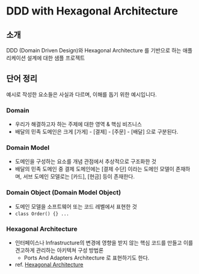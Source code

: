 # DDD with Hexagonal Architecture

## 소개

DDD (Domain Driven Design)와 Hexagonal Architecture 를 기반으로 하는 애플리케이션 설계에 대한 샘플 프로젝트

## 단어 정리

예시로 작성한 요소들은 사실과 다르며, 이해를 돕기 위한 예시입니다.

### Domain

- 우리가 해결하고자 하는 주제에 대한 영역 & 핵심 비즈니스
- 배달의 민족 도메인은 크게 \[가게\] - \[결제\] - \[주문\] - \[배달\] 으로 구분된다.

### Domain Model

- 도메인을 구성하는 요소를 개념 관점에서 추상적으로 구조화한 것
- 배달의 민족 도메인 중 결제 도메인에는 \[결제 수단\] 이라는 도메인 모델이 존재하며, 서브 도메인 모델로는 \[카드\], \[현금\] 등이 존재한다.

### Domain Object (Domain Model Object)

- 도메인 모델을 소프트웨어 또는 코드 레벨에서 표현한 것
- `class Order() {} ...`

### Hexagonal Architecture

- 인터페이스나 Infrastructure의 변경에 영향을 받지 않는 핵심 코드를 만들고 이를 견고하게 관리하는 아키텍쳐 구성 방법론
    - Ports And Adapters Architecture 로 표현하기도 한다.
- ref. [Hexagonal Architecture](https://en.wikipedia.org/wiki/Hexagonal_architecture_(software))

